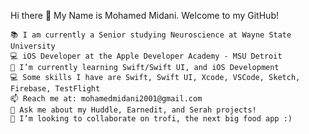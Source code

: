 

Hi there 👋
My Name is Mohamed Midani. Welcome to my GitHub!


	📚 I am currently a Senior studying Neuroscience at Wayne State University
	💻 iOS Developer at the Apple Developer Academy - MSU Detroit
	🌱 I’m currently learning Swift/Swift UI, and iOS Development
	💻 Some skills I have are Swift, Swift UI, Xcode, VSCode, Sketch, Firebase, TestFlight
	📫 Reach me at: mohamedmidani2001@gmail.com 
	💬 Ask me about my Huddle, Earnedit, and Serah projects!
	💞️ I’m looking to collaborate on trofi, the next big food app :)

